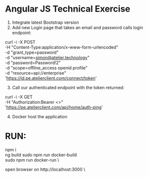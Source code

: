 # Angular JS Technical Exercise

1. Integrate latest Bootstrap version
2. Add new Login page that takes an email and password calls login endpoint:

curl -i -X POST \
   -H "Content-Type:application/x-www-form-urlencoded" \
   -d "grant_type=password" \
   -d "username=simon@atelier.technology" \
   -d "password=Password!2" \
   -d "scope=offline_access openid profile" \
   -d "resource=api://enterprise" \
 'https://id.pe.atelierclient.com/connect/token'

3. Call our authenticated endpoint with the token returned:

curl -i -X GET \
   -H "Authorization:Bearer <<token>>" \
 'https://pe.atelierclient.com/api/home/auth-ping'

 4. Docker host the application



# RUN:
npm i \
ng build
sudo npm run docker-build \
sudo npm run docker-run \

open browser on http://localhost:3000 \